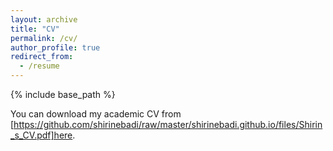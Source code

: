 ```yaml
---
layout: archive
title: "CV"
permalink: /cv/
author_profile: true
redirect_from:
  - /resume
---
```


{% include base_path %}

You can download my academic CV from [https://github.com/shirinebadi/raw/master/shirinebadi.github.io/files/Shirin_s_CV.pdf]here.
